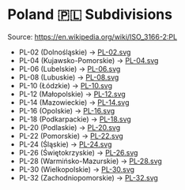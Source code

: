 # Poland 🇵🇱 Subdivisions

Source: https://en.wikipedia.org/wiki/ISO_3166-2:PL

* PL-02 (Dolnośląskie) -> [PL-02.svg](https://github.com/amckenna41/iso3166-flag-icons/blob/main/iso3166-2-icons/PL/PL-02.svg)
* PL-04 (Kujawsko-Pomorskie) -> [PL-04.svg](https://github.com/amckenna41/iso3166-flag-icons/blob/main/iso3166-2-icons/PL/PL-04.svg)
* PL-06 (Lubelskie) -> [PL-06.svg](https://github.com/amckenna41/iso3166-flag-icons/blob/main/iso3166-2-icons/PL/PL-06.svg)
* PL-08 (Lubuskie) -> [PL-08.svg](https://github.com/amckenna41/iso3166-flag-icons/blob/main/iso3166-2-icons/PL/PL-08.svg)
* PL-10 (Łódzkie) -> [PL-10.svg](https://github.com/amckenna41/iso3166-flag-icons/blob/main/iso3166-2-icons/PL/PL-10.svg)
* PL-12 (Małopolskie) -> [PL-12.svg](https://github.com/amckenna41/iso3166-flag-icons/blob/main/iso3166-2-icons/PL/PL-12.svg)
* PL-14 (Mazowieckie) -> [PL-14.svg](https://github.com/amckenna41/iso3166-flag-icons/blob/main/iso3166-2-icons/PL/PL-14.svg)
* PL-16 (Opolskie) -> [PL-16.svg](https://github.com/amckenna41/iso3166-flag-icons/blob/main/iso3166-2-icons/PL/PL-16.svg)
* PL-18 (Podkarpackie) -> [PL-18.svg](https://github.com/amckenna41/iso3166-flag-icons/blob/main/iso3166-2-icons/PL/PL-18.svg)
* PL-20 (Podlaskie) -> [PL-20.svg](https://github.com/amckenna41/iso3166-flag-icons/blob/main/iso3166-2-icons/PL/PL-20.svg)
* PL-22 (Pomorskie) -> [PL-22.svg](https://github.com/amckenna41/iso3166-flag-icons/blob/main/iso3166-2-icons/PL/PL-22.svg)
* PL-24 (Śląskie) -> [PL-24.svg](https://github.com/amckenna41/iso3166-flag-icons/blob/main/iso3166-2-icons/PL/PL-24.svg)
* PL-26 (Świętokrzyskie) -> [PL-26.svg](https://github.com/amckenna41/iso3166-flag-icons/blob/main/iso3166-2-icons/PL/PL-26.svg)
* PL-28 (Warmińsko-Mazurskie) -> [PL-28.svg](https://github.com/amckenna41/iso3166-flag-icons/blob/main/iso3166-2-icons/PL/PL-28.svg)
* PL-30 (Wielkopolskie) -> [PL-30.svg](https://github.com/amckenna41/iso3166-flag-icons/blob/main/iso3166-2-icons/PL/PL-30.svg)
* PL-32 (Zachodniopomorskie) -> [PL-32.svg](https://github.com/amckenna41/iso3166-flag-icons/blob/main/iso3166-2-icons/PL/PL-32.svg)
